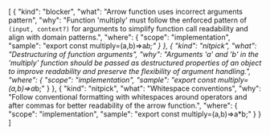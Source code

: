 [
  {
    "kind": "blocker",
    "what": "Arrow function uses incorrect arguments pattern",
    "why": "Function 'multiply' must follow the enforced pattern of `(input, context?)` for arguments to simplify function call readability and align with domain patterns.",
    "where": {
      "scope": "implementation",
      "sample": "export const multiply=(a,b)=>a*b;"
    }
  },
  {
    "kind": "nitpick",
    "what": "Destructuring of function arguments",
    "why": "Arguments 'a' and 'b' in the 'multiply' function should be passed as destructured properties of an object to improve readability and preserve the flexibility of argument handling.",
    "where": {
      "scope": "implementation",
      "sample": "export const multiply=(a,b)=>a*b;"
    }
  },
  {
    "kind": "nitpick",
    "what": "Whitespace conventions",
    "why": "Follow conventional formatting with whitespaces around operators and after commas for better readability of the arrow function.",
    "where": {
      "scope": "implementation",
      "sample": "export const multiply=(a,b)=>a*b;"
    }
  }
]
